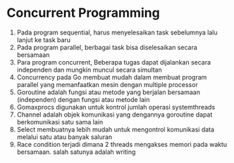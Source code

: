 # Concurrent Programming

1. Pada program sequential, harus menyelesaikan task sebelumnya lalu lanjut ke task baru
2. Pada program parallel, berbagai task bisa diselesaikan secara bersamaan
3. Para program concurrent, Beberapa tugas dapat dijalankan secara independen dan mungkin muncul secara simultan
4. Concurrency pada Go membuat mudah dalam membuat program parallel yang memanfaatkan mesin dengan multiple processor
5. Goroutine adalah fungsi atau metode yang berjalan bersamaan (independen) dengan fungsi atau metode lain
6. Gomaxprocs digunakan untuk kontrol jumlah operasi systemthreads
7. Channel adalah objek komunikasi yang dengannya goroutine dapat berkomunikasi satu sama lain
8. Select membuatnya lebih mudah untuk mengontrol komunikasi data melalui satu atau banyak saluran
9. Race condition terjadi dimana 2 threads mengakses memori pada waktu bersamaan. salah satunya adalah writing